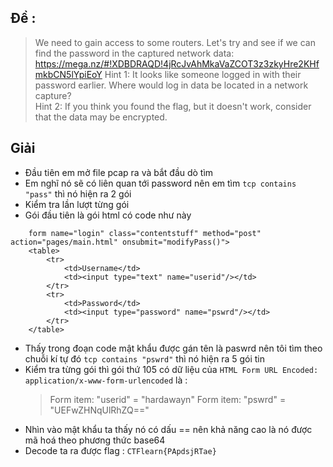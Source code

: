 ## Đề :
> We need to gain access to some routers. Let's try and see if we can find the password in the captured network data: https://mega.nz/#!XDBDRAQD!4jRcJvAhMkaVaZCOT3z3zkyHre2KHfmkbCN5lYpiEoY Hint 1: It looks like someone logged in with their password earlier. Where would log in data be located in a network capture?<br /> Hint 2: If you think you found the flag, but it doesn't work, consider that the data may be encrypted.
## Giải
- Đầu tiên em mở file pcap ra và bắt đầu dò tìm 
- Em nghĩ nó sẽ có liên quan tới password nên em tìm `tcp contains "pass"` thì nó hiện ra 2 gói
- Kiểm tra lần lượt từng gói 
- Gói đầu tiên là gói html có code như này 
```
    form name="login" class="contentstuff" method="post" action="pages/main.html" onsubmit="modifyPass()">
    <table>
    	<tr>
        	<td>Username</td>
            <td><input type="text" name="userid"/></td>
        </tr>
        <tr>
        	<td>Password</td>
            <td><input type="password" name="pswrd"/></td>
        </tr>
    </table>
```
- Thấy trong đoạn code mật khẩu được gán tên là paswrd nên tôi tìm theo chuỗi kí tự đó `tcp contains "pswrd"` thì nó hiện ra 5 gói tin 
- Kiểm tra từng gói thì gói thứ 105 có dữ liệu của `HTML Form URL Encoded: application/x-www-form-urlencoded` là :
  > Form item: "userid" = "hardawayn"
  > Form item: "pswrd" = "UEFwZHNqUlRhZQ=="
- Nhìn vào mật khẩu ta thấy nó có dấu == nên khả năng cao là nó được mã hoá theo phương thức base64
- Decode ta ra được flag : `CTFlearn{PApdsjRTae}`